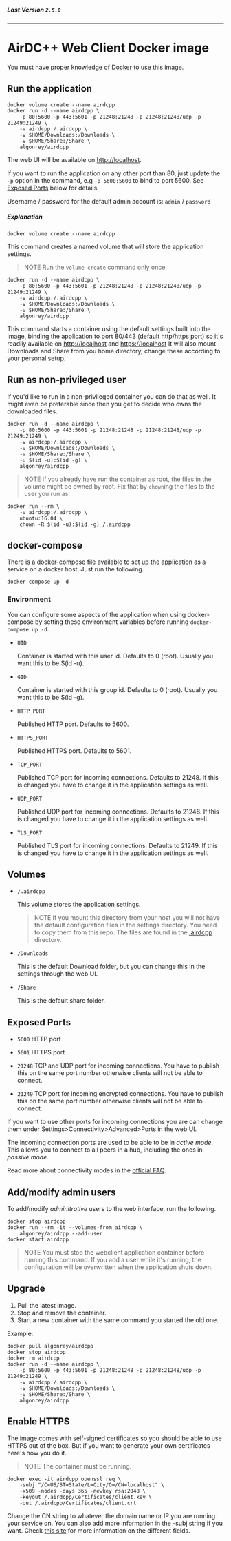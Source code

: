 ##### Last Version `2.5.0`

---
AirDC++ Web Client Docker image
===============================

You must have proper knowledge of [Docker] to use this image.


Run the application
-------------------

    docker volume create --name airdcpp
    docker run -d --name airdcpp \
        -p 80:5600 -p 443:5601 -p 21248:21248 -p 21248:21248/udp -p 21249:21249 \
        -v airdcpp:/.airdcpp \
        -v $HOME/Downloads:/Downloads \
        -v $HOME/Share:/Share \
        algonrey/airdcpp

The web UI will be available on [http://localhost].

If you want to run the application on any other port than 80, just update
the `-p` option in the command, e.g `-p 5600:5600` to bind to port 5600.
See [Exposed Ports] below for details.

Username / password for the default admin account is: `admin` / `password`

##### Explanation

    docker volume create --name airdcpp

This command creates a named volume that will store the application settings.

> NOTE Run the `volume create` command only once.

    docker run -d --name airdcpp \
        -p 80:5600 -p 443:5601 -p 21248:21248 -p 21248:21248/udp -p 21249:21249 \
        -v airdcpp:/.airdcpp \ 
        -v $HOME/Downloads:/Downloads \
        -v $HOME/Share:/Share \
        algonrey/airdcpp

This command starts a container using the default settings built into the
image, binding the application to port 80/443 (default http/https port) so
it's readily available on [http://localhost] and [https://localhost]
It will also mount Downloads and Share from you home directory, change these
according to your personal setup.


Run as non-privileged user
--------------------------

If you'd like to run in a non-privileged container you can do that as well.
It might even be preferable since then you get to decide who owns the
downloaded files.

    docker run -d --name airdcpp \
        -p 80:5600 -p 443:5601 -p 21248:21248 -p 21248:21248/udp -p 21249:21249 \
        -v airdcpp:/.airdcpp \
        -v $HOME/Downloads:/Downloads \
        -v $HOME/Share:/Share \
        -u $(id -u):$(id -g) \
        algonrey/airdcpp

> NOTE
If you already have run the container as root, the files in the volume might
be owned by root. Fix that by `chown`ing the files to the user you run as.

    docker run --rm \
        -v airdcpp:/.airdcpp \
        ubuntu:16.04 \
        chown -R $(id -u):$(id -g) /.airdcpp


docker-compose
--------------

There is a docker-compose file available to set up the application as a
service on a docker host. Just run the following.

    docker-compose up -d

### Environment

You can configure some aspects of the application when using docker-compose
by setting these environment variables before running `docker-compose up -d`.

- `UID`

  Container is started with this user id. Defaults to 0 (root).
  Usually you want this to be $(id -u).

- `GID`

  Container is started with this group id. Defaults to 0 (root).
  Usually you want this to be $(id -g).

- `HTTP_PORT`

  Published HTTP port. Defaults to 5600.

- `HTTPS_PORT`

  Published HTTPS port. Defaults to 5601.

- `TCP_PORT`

  Published TCP port for incoming connections. Defaults to 21248. If this is
  changed you have to change it in the application settings as well.

- `UDP_PORT`

  Published UDP port for incoming connections. Defaults to 21248. If this is
  changed you have to change it in the application settings as well.

- `TLS_PORT`

  Published TLS port for incoming connections. Defaults to 21249. If this is
  changed you have to change it in the application settings as well.


Volumes
-------

- `/.airdcpp`

  This volume stores the application settings.

  > NOTE
  If you mount this directory from your host you will not have the default
  configuration files in the settings directory. You need to copy them from
  this repo. The files are found in the [.airdcpp] directory.

- `/Downloads`

  This is the default Download folder, but you can change this in the
  settings through the web UI.

- `/Share`

  This is the default share folder.


Exposed Ports
-------------

- `5600` HTTP port

- `5601` HTTPS port

- `21248` TCP and UDP port for incoming connections. You have to publish this
  on the same port number otherwise clients will not be able to connect.

- `21249` TCP port for incoming encrypted connections. You have to publish this
  on the same port number otherwise clients will not be able to connect.

If you want to use other ports for incoming connections you are can change
them under Settings>Connectivity>Advanced>Ports in the web UI.

The incoming connection ports are used to be able to be in *active mode*. This
allows you to connect to all peers in a hub, including the ones in *passive mode*.

Read more about connectivity modes in the [official FAQ][conn_faq].


Add/modify admin users
----------------------

To add/modify _adminitrative_ users to the web interface, run the following.

    docker stop airdcpp
    docker run --rm -it --volumes-from airdcpp \
        algonrey/airdcpp --add-user
    docker start airdcpp

> NOTE
You must stop the webclient application container before running this
command. If you add a user while it's running, the configuration will be
overwritten when the application shuts down.


Upgrade
-------

1. Pull the latest image.
2. Stop and remove the container.
3. Start a new container with the same command you started the old one.

Example:

    docker pull algonrey/airdcpp
    docker stop airdcpp
    docker rm airdcpp
    docker run -d --name airdcpp \
        -p 80:5600 -p 443:5601 -p 21248:21248 -p 21248:21248/udp -p 21249:21249 \
        -v airdcpp:/.airdcpp \
        -v $HOME/Downloads:/Downloads \
        -v $HOME/Share:/Share \
        algonrey/airdcpp


Enable HTTPS
------------

The image comes with self-signed certificates so you should be able to use
HTTPS out of the box. But if you want to generate your own certificates here's
how you do it.

> NOTE The container must be running.

    docker exec -it airdcpp openssl req \
        -subj "/C=US/ST=State/L=City/O=/CN=localhost" \
        -x509 -nodes -days 365 -newkey rsa:2048 \
        -keyout /.airdcpp/Certificates/client.key \
        -out /.airdcpp/Certificates/client.crt

Change the CN string to whatever the domain name or IP you are running your
service on. You can also add more information in the -subj string if you want.
Check [this site][certs] for more information on the different fields.


[docker]: https://docs.docker.com/learn/
[Exposed Ports]: #exposed-ports
[http://localhost]: http://localhost
[https://localhost]: https://localhost
[.airdcpp]: .airdcpp
[conn_faq]: http://dcplusplus.sourceforge.net/webhelp/faq_connection.html
[certs]: http://www.shellhacks.com/en/HowTo-Create-CSR-using-OpenSSL-Without-Prompt-Non-Interactive
